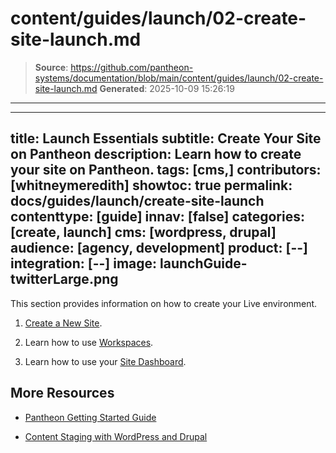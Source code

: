 # content/guides/launch/02-create-site-launch.md

> **Source**: https://github.com/pantheon-systems/documentation/blob/main/content/guides/launch/02-create-site-launch.md
> **Generated**: 2025-10-09 15:26:19

---

---
title: Launch Essentials
subtitle: Create Your Site on Pantheon
description: Learn how to create your site on Pantheon.
tags: [cms,]
contributors: [whitneymeredith]
showtoc: true
permalink: docs/guides/launch/create-site-launch
contenttype: [guide]
innav: [false]
categories: [create, launch]
cms: [wordpress, drupal]
audience: [agency, development]
product: [--]
integration: [--]
image: launchGuide-twitterLarge.png
---

This section provides information on how to create your Live environment. 

1. [Create a New Site](/guides/getstarted/addsite/).

1. Learn how to use [Workspaces](/guides/account-mgmt/workspace-sites-teams/workspaces).

1. Learn how to use your [Site Dashboard](/site-dashboard).

## More Resources

- [Pantheon Getting Started Guide](/guides/getstarted/)

- [Content Staging with WordPress and Drupal](/content-staging)
